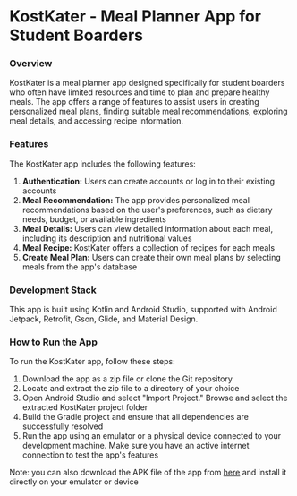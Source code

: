 # KostKater - Meal Planner App for Student Boarders

### Overview

KostKater is a meal planner app designed specifically for student boarders who often have limited resources and time to plan and prepare healthy meals. The app offers a range of features to assist users in creating personalized meal plans, finding suitable meal recommendations, exploring meal details, and accessing recipe information.

### Features
The KostKater app includes the following features:
1. **Authentication:** Users can create accounts or log in to their existing accounts
2. **Meal Recommendation:** The app provides personalized meal recommendations based on the user's preferences, such as dietary needs, budget, or available ingredients
3. **Meal Details:** Users can view detailed information about each meal, including its description and nutritional values
4. **Meal Recipe:** KostKater offers a collection of recipes for each meals
5. **Create Meal Plan:** Users can create their own meal plans by selecting meals from the app's database

### Development Stack
This app is built using Kotlin and Android Studio, supported with Android Jetpack, Retrofit, Gson, Glide, and Material Design. 

### How to Run the App
To run the KostKater app, follow these steps:
1. Download the app as a zip file or clone the Git repository
2. Locate and extract the zip file to a directory of your choice
3. Open Android Studio and select "Import Project." Browse and select the extracted KostKater project folder
4. Build the Gradle project and ensure that all dependencies are successfully resolved
5. Run the app using an emulator or a physical device connected to your development machine. Make sure you have an active internet connection to test the app's features

Note: you can also download the APK file of the app from [here](https://drive.google.com/file/d/1RqLnvgVyLXvocyGS5cr_HJ-ly_pwFKwK/view?usp=sharing) and install it directly on your emulator or device
